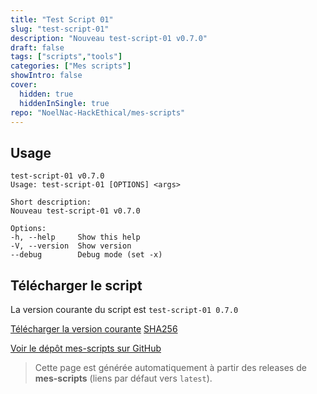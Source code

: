 ```yaml
---
title: "Test Script 01"
slug: "test-script-01"
description: "Nouveau test-script-01 v0.7.0"
draft: false
tags: ["scripts","tools"]
categories: ["Mes scripts"]
showIntro: false
cover:
  hidden: true
  hiddenInSingle: true
repo: "NoelNac-HackEthical/mes-scripts"
---
```


## Usage

```
test-script-01 v0.7.0
Usage: test-script-01 [OPTIONS] <args>

Short description:
Nouveau test-script-01 v0.7.0

Options:
-h, --help     Show this help
-V, --version  Show version
--debug        Debug mode (set -x)
```

## Télécharger le script

<p class="version-line">
  La version courante du script est <code>test-script-01 0.7.0</code>
</p>

<div class="dl-row">
  <a href="https://github.com/NoelNac-HackEthical/mes-scripts/releases/latest/download/test-script-01" class="he-btn he-btn--neutral">Télécharger la version courante</a>
  <a href="https://github.com/NoelNac-HackEthical/mes-scripts/releases/latest/download/test-script-01.sha256" class="he-btn he-btn--sm he-btn--neutral">SHA256</a>
</div>

<p><a href="https://github.com/NoelNac-HackEthical/mes-scripts">Voir le dépôt mes-scripts sur GitHub</a></p>

> Cette page est générée automatiquement à partir des releases de **mes-scripts** (liens par défaut vers `latest`).
